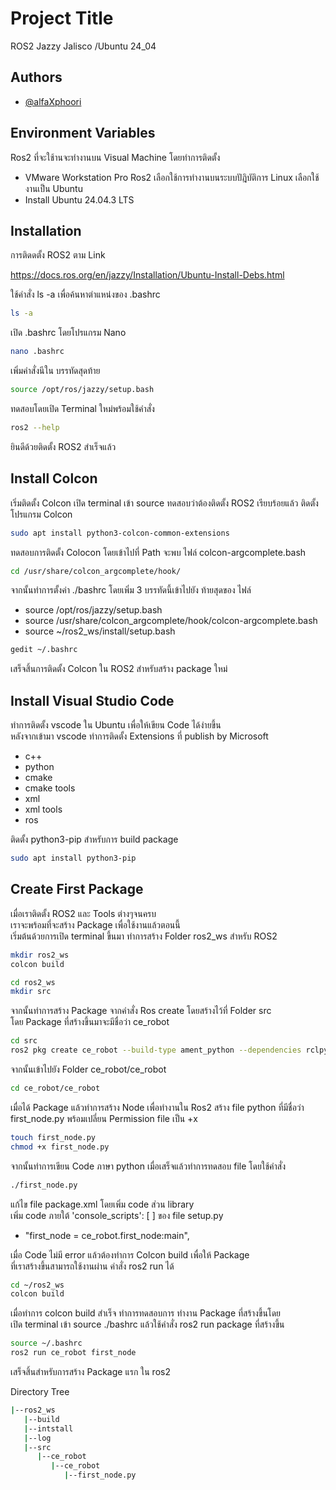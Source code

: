 # Project Title
ROS2 Jazzy Jalisco /Ubuntu 24_04
## Authors

- [@alfaXphoori](https://www.github.com/alfaXphoori)


## Environment Variables

Ros2 ที่จะใช้านจะทำงานบน Visual Machine โดยทำการติดตั้ง
- VMware Workstation Pro
Ros2 เลือกใช้การทำงานบนระบบปัฎิบัติการ Linux เลือกใช้งานเป็น Ubuntu
- Install Ubuntu 24.04.3 LTS


## Installation

การติดดตั้ง ROS2 ตาม Link 

https://docs.ros.org/en/jazzy/Installation/Ubuntu-Install-Debs.html

ใช้คำสั่ง ls -a เพื่อค้นหาตำแหน่งของ .bashrc
```bash
ls -a
```

เปิด .bashrc โดยโปรแกรม Nano
```bash
nano .bashrc
```

เพิ่มคำสั่งนีใน บรรทัดสุดท้าย
```bash
source /opt/ros/jazzy/setup.bash
```
ทดสอบโดยเปิด Terminal ใหม่พร้อมใช้คำสั่ง
```bash
ros2 --help
```

ยินดีด้วยติดตั้ง ROS2 สำเร็จแล้ว

## Install Colcon
เริ่มติดตั้ง Colcon
เปิด terminal เข้า source ทดสอบว่าต้องติดตั้ง ROS2 เรียบร้อยแล้ว
ติดตั้งโปรแกรม Colcon
```bash
sudo apt install python3-colcon-common-extensions
```
ทดสอบการติดตั้ง Colocon โดยเข้าไปที่ Path จะพบ ไฟล์ colcon-argcomplete.bash
```bash
cd /usr/share/colcon_argcomplete/hook/
```
จากนั้นทำการตั้งค่า ./bashrc โดยเพิ่ม 3 บรรทัดนี้เข้าไปยัง ท้ายสุดของ ไฟล์

- source /opt/ros/jazzy/setup.bash
- source /usr/share/colcon_argcomplete/hook/colcon-argcomplete.bash
- source ~/ros2_ws/install/setup.bash

```bash
gedit ~/.bashrc
```
เสร็จสิ้นการติดตั้ง Colcon ใน ROS2 สำหรับสร้าง package ใหม่

## Install Visual Studio Code
ทำการติดตั้ง vscode ใน Ubuntu เพื่อให้เขียน Code ได้ง่ายขึ้น\
หลังจากเข้ามา vscode ทำการติดตั้ง Extensions ที่ publish by Microsoft
- c++
- python
- cmake
- cmake tools
- xml
- xml tools
- ros

ติดตั้ง python3-pip สำหรับการ build package

```bash
sudo apt install python3-pip
```

## Create First Package
เมื่อเราติดตั้ง ROS2 และ Tools ต่างๆจนครบ \
เราจะพร้อมที่จะสร้าง Package เพื่อใช้งานแล้วตอนนี้ \
เริ่มต้นด้วยการเปิด terminal ขึ้นมา ทำการสร้าง Folder ros2_ws สำหรับ ROS2 

```bash
mkdir ros2_ws
colcon build

cd ros2_ws
mkdir src
```

จากนั้นทำการสร้าง Package จากคำสั่ง Ros create โดยสร้างไว้ที่ Folder src\
โดย Package ที่สร้างขึ้นมาจะมีชื่อว่า ce_robot

```bash
cd src
ros2 pkg create ce_robot --build-type ament_python --dependencies rclpy
```

จากนั้นเข้าไปยัง Folder ce_robot/ce_robot

```bash
cd ce_robot/ce_robot
```
เมื่อได้ Package แล้วทำการสร้าง Node เพื่อทำงานใน Ros2
สร้าง file python ที่มีชื่อว่า first_node.py พร้อมเปลี่ยน Permission file เป็น +x 
```bash
touch first_node.py
chmod +x first_node.py
```

จากนั้นทำการเขียน Code ภาษา python เมื่อเสร็จแล้วทำการทดสอบ file โดยใช้คำสั่ง 
```bash
./first_node.py
```

แก้ไข file package.xml โดยเพิ่ม code ส่วน library\
เพิ่ม code ภายใต้ 'console_scripts': [ ] ของ file setup.py
- "first_node = ce_robot.first_node:main",

เมื่อ Code ไม่มี error แล้วต้องทำการ Colcon build เพื่อให้ Package \
ที่เราสร้างขึ้นสามารถใช้งานผ่าน คำสั่ง ros2 run ได้
```bash
cd ~/ros2_ws
colcon build 
```

เมื่อทำการ colcon build สำเร็จ ทำการทดสอบการ ทำงาน Package ที่สร้างขึ้นโดย \
เปิด terminal เข้า source ./bashrc แล้วใช้คำสั่ง ros2 run package ที่สร้างขึ้น
```bash
source ~/.bashrc
ros2 run ce_robot first_node
```

เสร็จสิ้นสำหรับการสร้าง Package แรก ใน ros2

Directory Tree
```bash
|--ros2_ws
   |--build
   |--intstall
   |--log
   |--src
      |--ce_robot
         |--ce_robot
            |--first_node.py
          
```
